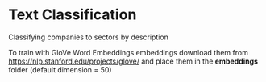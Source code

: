 # Text Classification

Classifying companies to sectors by description

To train with GloVe Word Embeddings embeddings download them from https://nlp.stanford.edu/projects/glove/ and place them in the **embeddings** folder (default dimension = 50)
